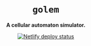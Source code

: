 <div align="center">
  <h1><code>golem</code></h1>

  <p>
    <strong>A cellular automaton simulator.</strong>
  </p>

  <p>
    <a href="https://app.netlify.com/sites/teds/deploys"><img alt="Netlify deploy status" src="https://api.netlify.com/api/v1/badges/25b4d6b3-743c-4d32-9f12-64fa5edf0257/deploy-status"></a>
  </p>
</div>
